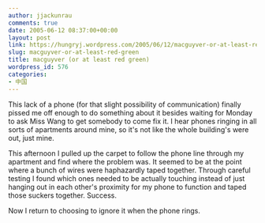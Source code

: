 ```yaml
---
author: jjackunrau
comments: true
date: 2005-06-12 08:37:00+00:00
layout: post
link: https://hungryj.wordpress.com/2005/06/12/macguyver-or-at-least-red-green/
slug: macguyver-or-at-least-red-green
title: macguyver (or at least red green)
wordpress_id: 576
categories:
- 中国
---
```


This lack of a phone (for that slight possibility of communication) finally pissed me off enough to do something about it besides waiting for Monday to ask Miss Wang to get somebody to come fix it.  I hear phones ringing in all sorts of apartments around mine, so it's not like the whole building's were out, just mine.
  

  
This afternoon I pulled up the carpet to follow the phone line through my apartment and find where the problem was.  It seemed to be at the point where a bunch of wires were haphazardly taped together.  Through careful testing I found which ones needed to be actually touching instead of just hanging out in each other's proximity for my phone to function and taped those suckers together.  Success.
  

  
Now I return to choosing to ignore it when the phone rings.
